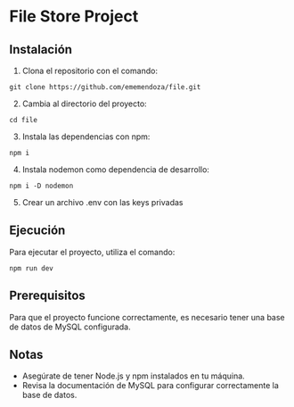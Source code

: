 # File Store Project

## Instalación

1. Clona el repositorio con el comando:

`git clone https://github.com/ememendoza/file.git`

2. Cambia al directorio del proyecto:

`cd file`

3. Instala las dependencias con npm:

`npm i`

4. Instala nodemon como dependencia de desarrollo:

`npm i -D nodemon`

5. Crear un archivo .env con las keys privadas

## Ejecución

Para ejecutar el proyecto, utiliza el comando:

`npm run dev`

## Prerequisitos

Para que el proyecto funcione correctamente, es necesario tener una base de datos de MySQL configurada.

## Notas

- Asegúrate de tener Node.js y npm instalados en tu máquina.
- Revisa la documentación de MySQL para configurar correctamente la base de datos.

